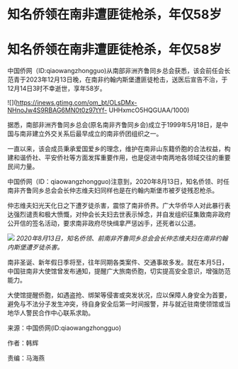 # 知名侨领在南非遭匪徒枪杀，年仅58岁

# 知名侨领在南非遭匪徒枪杀，年仅58岁

中国侨网（ID:qiaowangzhongguo)从南部非洲齐鲁同乡总会获悉，该会前任会长范青于2023年12月13日晚，在南非约翰内斯堡遭匪徒枪击，送医后宣告不治，于12月14日3时不幸逝世，享年58岁。

![](https://inews.gtimg.com/om_bt/OLsDMx-NHnoJw4S9RBAG6MN0t0z97tYf-
UHHxmcO5HQGUAA/1000)

据悉，南部非洲齐鲁同乡总会(原名南非齐鲁同乡会)成立于1999年5月18日，是中国与南非建立外交关系后最早成立的南非侨团组织之一。

一直以来，该会成员秉承爱国爱乡的理念，维护在南非山东籍侨胞的合法权益，构建和谐侨社、平安侨社等方面发挥重要作用，也是促进中南两地各领域交往的重要民间力量。

中国侨网（ID：qiaowangzhongguo)注意到，2020年8月13日，知名侨领、时任南非齐鲁同乡总会会长仲志维夫妇同样也是在约翰内斯堡市被歹徒残忍枪杀。

仲志维夫妇光天化日之下遭歹徒杀害，震惊了南非侨界。广大华侨华人对此暴行表达强烈谴责和极大愤慨，对仲会长夫妇去世表示悼念，并自发组织征集致南非政府公开信的签名活动，要求南非政府尽快缉拿严惩凶手，还死者以公道。

![](https://inews.gtimg.com/om_bt/OOa66IMNz54SF13M0YWqKoN5SvhdBbRQQIbo6oHbCscoUAA/1000)
_2020年8月13日，知名侨领、前南非齐鲁同乡总会会长仲志维夫妇在南非约翰内斯堡遭歹徒杀害。_

南非圣诞、新年假日季将至，往年同期各类案件、交通事故多发。就在本月5日，中国驻南非大使馆曾发布通知，提醒广大旅南侨胞，切实提高安全意识，增强防范能力。

大使馆提醒侨胞，如遇盗抢、绑架等侵害或突发状况，应以保障人身安全为首要，避免与不法分子发生冲突，待自身安全后第一时间报警，并与就近驻南使领馆或当地华人警民合作中心联系求助。

来源：中国侨网(ID:qiaowangzhongguo)

作者：韩辉

责编：马海燕

